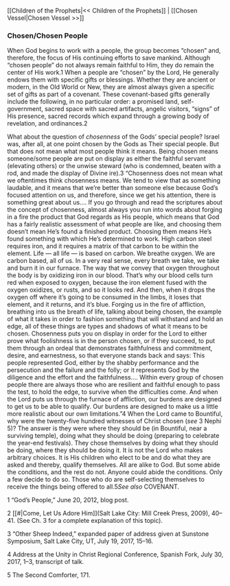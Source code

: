 [[Children of the Prophets|<< Children of the Prophets]]  |  [[Chosen Vessel|Chosen Vessel >>]]

### Chosen/Chosen People
When God begins to work with a people, the group becomes “chosen” and, therefore, the focus of His continuing efforts to save mankind. Although “chosen people” do not always remain faithful to Him, they do remain the center of His work.1 When a people are “chosen” by the Lord, He generally endows them with specific gifts or blessings. Whether they are ancient or modern, in the Old World or New, they are almost always given a specific set of gifts as part of a covenant. These covenant-based gifts generally include the following, in no particular order: a promised land, self-government, sacred space with sacred artifacts, angelic visitors, “signs” of His presence, sacred records which expand through a growing body of revelation, and ordinances.2

What about the question of *chosenness* of the Gods’ special people? Israel was, after all, at one point chosen by the Gods as Their special people. But that does not mean what most people think it means. Being chosen means someone/some people are put on display as either the faithful servant (elevating others) or the unwise steward (who is condemned, beaten with a rod, and made the display of Divine ire).3 “Chosenness does not mean what we oftentimes think chosenness means. We tend to view that as something laudable, and it means that we’re better than someone else because God’s focused attention on us, and therefore, since we get his attention, there is something great about us…. If you go through and read the scriptures about the concept of chosenness, almost always you run into words about forging in a fire the product that God regards as His people, which means that God has a fairly realistic assessment of what people are like, and choosing them doesn’t mean He’s found a finished product. Choosing them means He’s found something with which He’s determined to work. High carbon steel requires iron, and it requires a matrix of that carbon to be within the element. Life — all life — is based on carbon. We breathe oxygen. We are carbon based, all of us. In a very real sense, every breath we take, we take and burn it in our furnace. The way that we convey that oxygen throughout the body is by oxidizing iron in our blood. That’s why our blood cells turn red when exposed to oxygen, because the iron element fused with the oxygen oxidizes, or rusts, and so it looks red. And then, when it drops the oxygen off where it’s going to be consumed in the limbs, it loses that element, and it returns, and it’s blue. Forging us in the fire of affliction, breathing into us the breath of life, talking about being chosen, the example of what it takes in order to fashion something that will withstand and hold an edge, all of these things are types and shadows of what it means to be chosen. Chosenness puts you on display in order for the Lord to either prove what foolishness is in the person chosen, or if they succeed, to put them through an ordeal that demonstrates faithfulness and commitment, desire, and earnestness, so that everyone stands back and says: This people represented God, either by the shabby performance and the persecution and the failure and the folly; or it represents God by the diligence and the effort and the faithfulness…. Within every group of chosen people there are always those who are resilient and faithful enough to pass the test, to hold the edge, to survive when the difficulties come. And when the Lord puts us through the furnace of affliction, our burdens are designed to get us to be able to qualify. Our burdens are designed to make us a little more realistic about our own limitations.”4 When the Lord came to Bountiful, why were the twenty-five hundred witnesses of Christ chosen (*see* 3 Nephi 5)? The answer is they were where they should be (in Bountiful, near a surviving temple), doing what they should be doing (preparing to celebrate the year-end festivals). They chose themselves by doing what they should be doing, where they should be doing it. It is not the Lord who makes arbitrary choices. It is His children who elect to be and do what they are asked and thereby, qualify themselves. All are alike to God. But some abide the conditions, and the rest do not. Anyone could abide the conditions. Only a few decide to do so. Those who do are self-selecting themselves to receive the things being offered to all.5*See also* COVENANT.



1 “God’s People,” June 20, 2012, blog post.


2
[[#|Come, Let Us Adore Him]](Salt Lake City: Mill Creek Press, 2009), 40–41. (See Ch. 3 for a complete explanation of this topic).


3 “Other Sheep Indeed,” expanded paper of address given at Sunstone Symposium, Salt Lake City, UT, July 19, 2017, 15–16.


4 Address at the Unity in Christ Regional Conference, Spanish Fork, July 30, 2017, 1–3, transcript of talk.


5 The Second Comforter, 171.